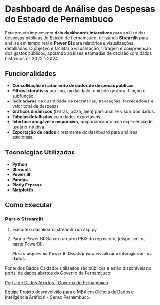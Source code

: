 # Dashboard de Análise das Despesas do Estado de Pernambuco

Este projeto implementa **dois dashboards interativos** para análise das despesas públicas do Estado de Pernambuco, utilizando **Streamlit** para análise em tempo real e **Power BI** para relatórios e visualizações detalhadas. O objetivo é facilitar a visualização, filtragem e compreensão dos gastos públicos, apoiando análises e tomadas de decisão com dados históricos de 2022 a 2024.

## Funcionalidades

- **Consolidação e tratamento de dados de despesas públicas**.
- **Filtros interativos** por ano, modalidade, unidade gestora, função e subfunção.
- **Indicadores** de quantidade de secretarias, transações, fornecedores e valor total de despesas.
- **Gráficos dinâmicos** (barras, pizza, área) para análise visual dos dados.
- **Tabelas detalhadas** com dados exportáveis.
- **Interface amigável e responsiva**, proporcionando uma experiência de usuário intuitiva.
- **Exportação de dados** diretamente do dashboard para análises adicionais.
  
## Tecnologias Utilizadas

- **Python**
- **Streamlit**
- **Power BI**
- **Pandas**
- **Plotly Express**
- **Matplotlib**

## Como Executar

### Para o Streamlit:

1. Execute o dashboard:
    streamlit run app.py

2. Para o Power BI:
    Baixe o arquivo PBIX do repositório (disponível na pasta PowerBI).

    Abra o arquivo no Power BI Desktop para visualizar e interagir com os dados.

Fonte dos Dados
Os dados utilizados são públicos e estão disponíveis no portal de dados abertos do Governo de Pernambuco:

[Portal de Dados Abertos - Governo de Pernambuco](https://dados.pe.gov.br/dataset/todas-despesas-detalhadas)

Equipe
Projeto desenvolvido para o MBA em Ciência de Dados e Inteligência Artificial - Senac Pernambuco.
